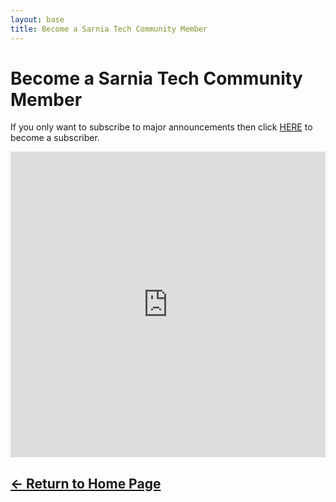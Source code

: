 ```yaml
---
layout: base
title: Become a Sarnia Tech Community Member
---
```

# Become a Sarnia Tech Community Member
If you only want to subscribe to major announcements then click [HERE](/subscriber) to become a subscriber.
<iframe src="https://services.cognitoforms.com/f/N78qdX2YcEavlT8UYd_QSg?id=2" style="position:relative;width:1px;min-width:100%;*width:100%;" frameborder="0" scrolling="yes" seamless="seamless" height="489" width="100%"></iframe>
<script src="https://services.cognitoforms.com/scripts/embed.js"></script>

## [&#8592; Return to Home Page](/)
